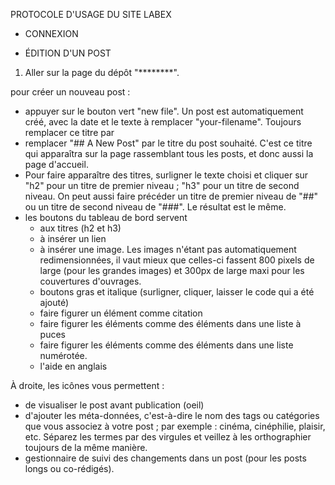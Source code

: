 PROTOCOLE D'USAGE DU SITE LABEX

- CONNEXION

- ÉDITION D'UN POST
1. Aller sur la page du dépôt "********".


pour créer un nouveau post : 
- appuyer sur le bouton vert "new file". Un post est automatiquement créé, avec la date et le texte à remplacer "your-filename". Toujours remplacer ce titre par 
- remplacer "## A New Post" par le titre du post souhaité. C'est ce titre qui apparaîtra sur la page rassemblant tous les posts, et donc aussi la page d'accueil.
- Pour faire apparaître des titres, surligner le texte choisi et cliquer sur "h2" pour un titre de premier niveau ; "h3" pour un titre de second niveau. On peut aussi faire précéder un titre de premier niveau de "##" ou un titre de second niveau de "###". Le résultat est le même.
- les boutons du tableau de bord servent
	- aux titres (h2 et h3)
	- à insérer un lien
	- à insérer une image. Les images n'étant pas automatiquement redimensionnées, il vaut mieux que celles-ci fassent 800 pixels de large (pour les grandes images) et 300px de large maxi pour les couvertures d'ouvrages.
	- boutons gras et italique (surligner, cliquer, laisser le code qui a été ajouté)
	- faire figurer un élément comme citation
	- faire figurer les éléments comme des éléments dans une liste à puces
	- faire figurer les éléments comme des éléments dans une liste numérotée.
	- l'aide en anglais

À droite, les icônes vous permettent : 
- de visualiser le post avant publication (oeil)
- d'ajouter les méta-données, c'est-à-dire le nom des tags ou catégories que vous associez à votre post ; par exemple : cinéma, cinéphilie, plaisir, etc. Séparez les termes par des virgules et veillez à les orthographier toujours de la même manière.
- gestionnaire de suivi des changements dans un post (pour les posts longs ou co-rédigés).






